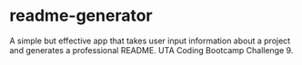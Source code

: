 # readme-generator
A simple but effective app that takes user input information about a project and generates a professional README.  UTA Coding Bootcamp Challenge 9.
